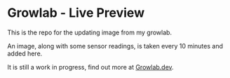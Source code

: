 # Growlab - Live Preview

This is the repo for the updating image from my growlab.

An image, along with some sensor readings, is taken every 10 minutes and added here.

It is still a work in progress, find out more at [Growlab.dev](https://growlab.dev).
